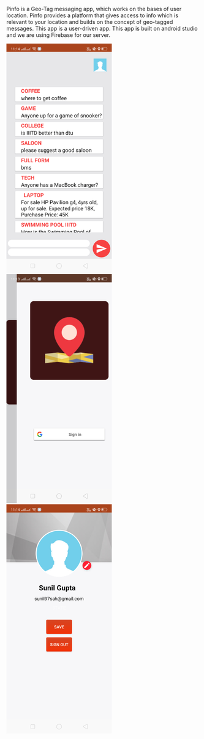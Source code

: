 Pinfo is a Geo-Tag messaging app, which works on the bases of user location.
Pinfo provides a platform that gives access to info which is relevant to your location
and builds on the concept of geo-tagged messages. This app is a user-driven app.
This app is built on android studio and we are using Firebase for our server.

<p float="left">
<img src="preview/Chats.png" width="275">
<img width="275"  src="preview/Login.png">
<img src="preview/Profile.png" width="275">
</p>


